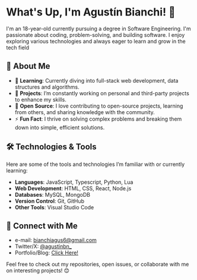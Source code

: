 # What's Up, I'm Agustín Bianchi! 👋

I'm an 18-year-old currently pursuing a degree in Software Engineering. I'm passionate about coding, problem-solving, and building software. I enjoy exploring various technologies and always eager to learn and grow in the tech field

## 🚀 About Me

- 🌱 **Learning**: Currently diving into full-stack web development, data structures and algorithms.
- 🔭 **Projects**: I’m constantly working on personal and third-party projects to enhance my skills.
- 💬 **Open Source**: I love contributing to open-source projects, learning from others, and sharing knowledge with the community.
- ⚡ **Fun Fact**: I thrive on solving complex problems and breaking them down into simple, efficient solutions.

## 🛠️ Technologies & Tools

Here are some of the tools and technologies I’m familiar with or currently learning:

- **Languages**: JavaScript, Typescript, Python, Lua
- **Web Development**: HTML, CSS, React, Node.js
- **Databases**: MySQL, MongoDB
- **Version Control**: Git, GitHub
- **Other Tools**: Visual Studio Code

## 🔗 Connect with Me

- e-mail: [bianchiagus6@gmail.com](mailto:bianchiagus6@gmail.com)  
- Twitter/X: [@agustinbn_](https://www.x.com/agustinbn_)
- Portfolio/Blog: [Click Here!](https://www.abianchi.vercel.app)

Feel free to check out my repositories, open issues, or collaborate with me on interesting projects! 😊
